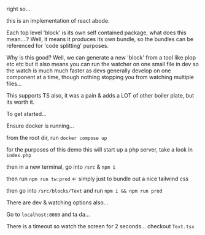 right so...

this is an implementation of react abode.

Each top level 'block' is its own self contained package, what does this mean....?
Well, it means it produces its own bundle, so the bundles can be referenced for 'code splitting' purposes.

Why is this good? Well, we can generate a new 'block' from a tool like plop etc etc but it also means you can run the watcher on one small file in dev
so the watch is much much faster as devs generally develop on one component at a time, though nothing stopping you from watching multiple files...

This supports TS also, it was a pain & adds a LOT of other boiler plate, but its worth it.

To get started...

Ensure docker is running...

from the root dir, run `docker compose up`

for the purposes of this demo this will start up a php server, take a look in `index.php`

then in a new terminal, go into `/src` & `npm i`

then run `npm run tw:prod` <- simply just to bundle out a nice tailwind css

then go into `/src/blocks/Text` and run `npm i && npm run prod`

There are dev & watching options also...

Go to `localhost:8080` and ta da...

There is a timeout so watch the screen for 2 seconds... checkout `Text.tsx`
